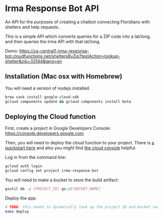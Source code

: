 # Irma Response Bot API

An API for the purposes of creating a chatbot connecting Floridians with shelters and help requests.

This is a simple API which converts queries for a ZIP code into a lat/long, and then queries the Irma API with that lat/long.

Demo:
https://us-central1-irma-response-bot.cloudfunctions.net/sheltersByZip?testAction=lookup-shelter&zip=33144&lang=en

## Installation (Mac osx with Homebrew)
You will need a version of nodejs installed.

```bash
brew cask install google-cloud-sdk
gcloud components update && gcloud components install beta
```

## Deploying the Cloud function
First, create a project in Google Developers Console:
https://console.developers.google.com

Then, you will need to deploy the cloud function to your project. There is [a quickstart here](https://cloud.google.com/functions/docs/quickstart) and also you might find [the cloud console](https://console.cloud.google.com/functions/list) helpful.

Log in from the command line:
```bash
gcloud auth login
gcloud config set project irma-response-bot
```

You will need to make a bucket to store the build artifact:
```bash
gsutil mb -p [PROJECT_ID] gs://[BUCKET_NAME]
```

Deploy the app:
```bash
# TODO: this needs to dynamically look up the project ID and bucket name
make deploy
```
